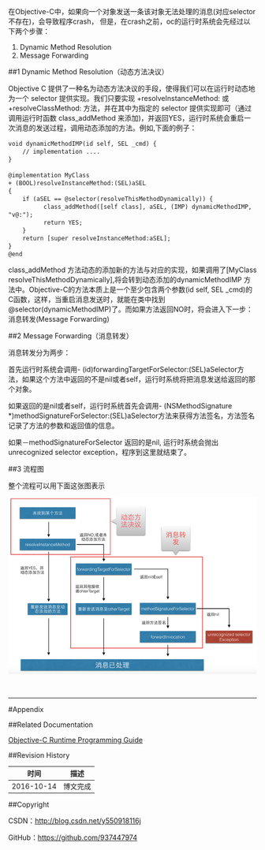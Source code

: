 在Objective-C中，如果向一个对象发送一条该对象无法处理的消息(对应selector不存在)，会导致程序crash， 但是，在crash之前，oc的运行时系统会先经过以下两个步骤：

1. Dynamic Method Resolution
2. Message Forwarding

##1 Dynamic Method Resolution（动态方法决议）

Objective C 提供了一种名为动态方法决议的手段，使得我们可以在运行时动态地为一个 selector 提供实现。我们只要实现 +resolveInstanceMethod: 或 +resolveClassMethod: 方法，并在其中为指定的 selector  提供实现即可（通过调用运行时函数 class_addMethod 来添加)，并返回YES，运行时系统会重启一次消息的发送过程，调用动态添加的方法。例如,下面的例子：

```objc
void dynamicMethodIMP(id self, SEL _cmd) {
    // implementation ....
}

@implementation MyClass
+ (BOOL)resolveInstanceMethod:(SEL)aSEL
{
    if (aSEL == @selector(resolveThisMethodDynamically)) {
          class_addMethod([self class], aSEL, (IMP) dynamicMethodIMP, "v@:");
          return YES;
    }
    return [super resolveInstanceMethod:aSEL];
}
@end
```

class_addMethod 方法动态的添加新的方法与对应的实现，如果调用了[MyClass resolveThisMethodDynamically],将会转到动态添加的dynamicMethodIMP 方法中。Objective-C的方法本质上是一个至少包含两个参数(id self, SEL _cmd)的C函数，这样，当重启消息发送时，就能在类中找到@selector(dynamicMethodIMP)了。而如果方法返回NO时，将会进入下一步：消息转发(Message Forwarding)

##2 Message Forwarding（消息转发）

消息转发分为两步：

首先运行时系统会调用- (id)forwardingTargetForSelector:(SEL)aSelector方法，如果这个方法中返回的不是nil或者self，运行时系统将把消息发送给返回的那个对象。

如果返回的是nil或者self，运行时系统首先会调用- (NSMethodSignature *)methodSignatureForSelector:(SEL)aSelector方法来获得方法签名，方法签名记录了方法的参数和返回值的信息。

如果－methodSignatureForSelector 返回的是nil, 运行时系统会抛出unrecognized selector exception，程序到这里就结束了。

##3 流程图

整个流程可以用下面这张图表示

![](https://raw.githubusercontent.com/937447974/Blog/master/Resources/2016101401.png)

&#160;

----------

#Appendix

##Related Documentation

[Objective-C Runtime Programming Guide](https://developer.apple.com/library/content/documentation/Cocoa/Conceptual/ObjCRuntimeGuide/Articles/ocrtDynamicResolution.html)

##Revision History

| 时间 | 描述 |
| ---- | ---- |
| 2016-10-14 | 博文完成 |

##Copyright

CSDN：http://blog.csdn.net/y550918116j

GitHub：https://github.com/937447974